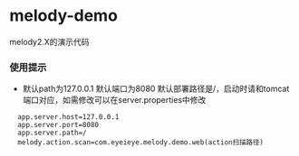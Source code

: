 ﻿# melody-demo
melody2.X的演示代码

### 使用提示
- 默认path为127.0.0.1 默认端口为8080 默认部署路径是/，启动时请和tomcat端口对应，如需修改可以在server.properties中修改
```
  app.server.host=127.0.0.1
  app.server.port=8080
  app.server.path=/
  melody.action.scan=com.eyeieye.melody.demo.web(action扫描路径)
```
